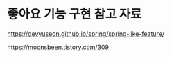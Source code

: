 # 좋아요 기능 구현 참고 자료

https://devyuseon.github.io/spring/spring-like-feature/


https://moonsbeen.tistory.com/309
